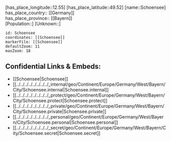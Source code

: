 ﻿---
location: [49.52,12.55] 
mapzoom: [7,12] 
mapmarker: city 
type: City
tags:
- geo/City


SpocWebEntityId: 34150
isDeleted: false
confidential: public

---
[has_place_longitude::12.55] 
[has_place_latitude::49.52] 
[name::Schoensee] 
has_place_country:: [[Germany]]  
has_place_province:: [[Bayern]]  
[Population::] 
[Unknown::] 


```leaflet
id: Schoensee
coordinates: [[Schoensee]] 
markerFile: [[Schoensee]] 
defaultZoom: 11 
maxZoom: 18
```


## Confidential Links & Embeds: 
- [[Schoensee|Schoensee]]  
- [[../../../../../../../../_internal/geo/Continent/Europe/Germany/West/Bayern/City/Schoensee.internal|Schoensee.internal]] 
- [[../../../../../../../../_protect/geo/Continent/Europe/Germany/West/Bayern/City/Schoensee.protect|Schoensee.protect]] 
- [[../../../../../../../../_private/geo/Continent/Europe/Germany/West/Bayern/City/Schoensee.private|Schoensee.private]] 
- [[../../../../../../../../_personal/geo/Continent/Europe/Germany/West/Bayern/City/Schoensee.personal|Schoensee.personal]] 
- [[../../../../../../../../_secret/geo/Continent/Europe/Germany/West/Bayern/City/Schoensee.secret|Schoensee.secret]] 
